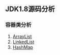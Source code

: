 ## JDK1.8源码分析
### 容器类分析
1. [ArrayList](https://github.com/YangYangDai/JDK1.8/blob/master/src/java/util/ArrayList.java "ArrayList")
2. [LinkedList](https://github.com/YangYangDai/JDK1.8/blob/master/src/java/util/LinkedList.java "LinkedList")
2. [HashMap](https://github.com/YangYangDai/JDK1.8/blob/master/src/java/util/HashMap.java "HashMap")
